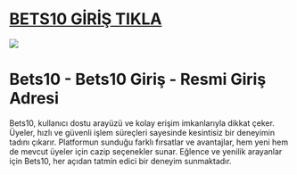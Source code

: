 #  <a href="https://1287betst10.com/">BETS10 GİRİŞ TIKLA</a>
<meta charset="UTF-8">
    <meta name="viewport" content="width=device-width, initial-scale=1.0">
</head>
<body>

<a href="https://1287betst10.com/"><img src="https://r.resimlink.com/p9hiMHaVg_.png"></a>
</a>

# Bets10 - Bets10 Giriş - Resmi Giriş Adresi

Bets10, kullanıcı dostu arayüzü ve kolay erişim imkanlarıyla dikkat çeker. Üyeler, hızlı ve güvenli işlem süreçleri sayesinde kesintisiz bir deneyimin tadını çıkarır. Platformun sunduğu farklı fırsatlar ve avantajlar, hem yeni hem de mevcut üyeler için cazip seçenekler sunar. Eğlence ve yenilik arayanlar için Bets10, her açıdan tatmin edici bir deneyim sunmaktadır.

